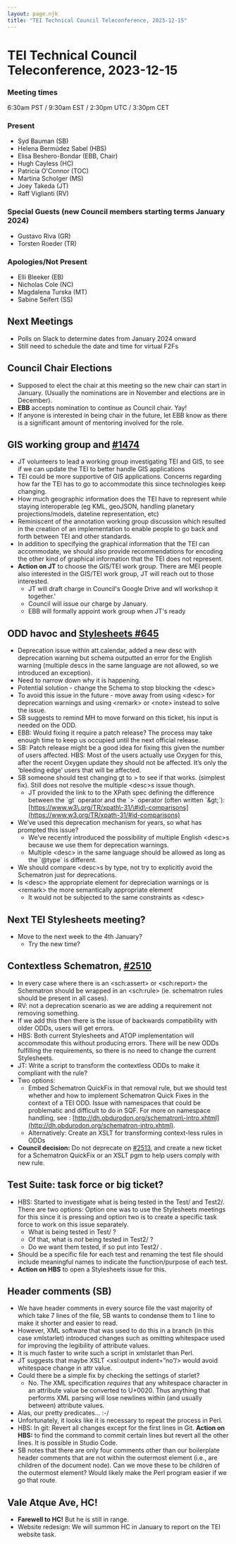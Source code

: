 ```yaml
---
layout: page.njk
title: "TEI Technical Council Teleconference, 2023-12-15"
---
```

# TEI Technical Council Teleconference, 2023-12-15
### Meeting times


6:30am PST / 9:30am EST / 2:30pm UTC / 3:30pm CET
### Present


* Syd Bauman (SB)
* Helena Bermúdez Sabel (HBS)
* Elisa Beshero\-Bondar (EBB, Chair)
* Hugh Cayless (HC)
* Patricia O'Connor (TOC)
* Martina Scholger (MS)
* Joey Takeda (JT)
* Raff Viglianti (RV)


### Special Guests (new Council members starting terms January 2024\)


* Gustavo Riva (GR)
* Torsten Roeder (TR)


### Apologies/Not Present


* Elli Bleeker (EB)
* Nicholas Cole (NC)
* Magdalena Turska (MT)
* Sabine Seifert (SS)


Next Meetings
-------------


* Polls on Slack to determine dates from January 2024 onward
* Still need to schedule the date and time for virtual F2Fs


Council Chair Elections
-----------------------


* Supposed to elect the chair at this meeting so the new chair can start in January. (Usually the nominations are in November and elections are in December).
* **EBB** accepts nomination to continue as Council chair. Yay!
* If anyone is interested in being chair in the future, let EBB know as there is a significant amount of mentoring involved for the role.


GIS working group and [\#1474](https://github.com/TEIC/TEI/issues/1474)
-----------------------------------------------------------------------


* JT volunteers to lead a working group investigating TEI and GIS, to see if we can update the TEI to better handle GIS applications
* TEI could be more supportive of GIS applications. Concerns regarding how far the TEI has to go to accommodate this since technologies keep changing.
* How much geographic information does the TEI have to represent while staying interoperable (eg KML, geoJSON, handling planetary projections/models, dateline representation, etc)
* Reminiscent of the annotation working group discussion which resulted in the creation of an implementation to enable people to go back and forth between TEI and other standards.
* In addition to specifying the graphical information that the TEI can accommodate, we should also provide recommendations for encoding the other kind of graphical information that the TEI does not represent.
* **Action on JT** to choose the GIS/TEI work group. There are MEI people also interested in the GIS/TEI work group, JT will reach out to those interested.
	+ JT will draft charge in Council's Google Drive and wll workshop it together.'
	+ Council will issue our charge by January.
	+ EBB will formally appoint work group when JT's ready


ODD havoc and [Stylesheets \#645](https://github.com/TEIC/Stylesheets/issues/645)
---------------------------------------------------------------------------------


* Deprecation issue within att.calendar, added a new desc with deprecation warning but schema outputted an error for the English warning (multiple descs in the same language are not allowed, so we introduced an exception).
* Need to narrow down why it is happening.
* Potential solution \- change the Schema to stop blocking the \<desc\>
* To avoid this issue in the future \- move away from using \<desc\> for deprecation warnings and using \<remark\> or \<note\> instead to solve the issue.
* SB suggests to remind MH to move forward on this ticket, his input is needed on the ODD.
* EBB: Would fixing it require a patch release? The process may take enough time to keep us occupied until the next official release.
* SB: Patch release might be a good idea for fixing this given the number of users affected. HBS: Most of the users actually use Oxygen for this, after the recent Oxygen update they should not be affected. It’s only the ‘bleeding edge’ users that will be affected.
* SB someone should test changing gt to \> to see if that works. (simplest fix). Still does not resolve the multiple \<desc\>s issue though.
	+ JT provided the link to to the XPath spec defining the difference between the \`gt\` operator and the \`\>\` operator (often written \`\&gt;\`): [https://www.w3\.org/TR/xpath\-31/\#id\-comparisons](https://www.w3.org/TR/xpath-31/#id-comparisons)
* We’ve used this deprecation mechanism for years, so what has prompted this issue?
	+ We’ve recently introduced the possibility of multiple English \<desc\>s because we use them for deprecation warnings.
	+ Multiple \<desc\> in the same language should be allowed as long as the \`@type\` is different.
* We should compare \<desc\>s by type, not try to explicitly avoid the Schematron just for deprecations.
* Is \<desc\> the appropriate element for depreciation warnings or is \<remark\> the more semantically appropriate element
	+ It would not be subjected to the same constraints as \<desc\>


Next TEI Stylesheets meeting?
-----------------------------


* Move to the next week to the 4th January?
	+ Try the new time?


Contextless Schematron, [\#2510](https://github.com/TEIC/TEI/issues/2510)
-------------------------------------------------------------------------


* In every case where there is an \<sch:assert\> or \<sch:report\> the Schematron should be wrapped in an \<sch:rule\> (ie. schematron rules should be present in all cases).
* RV: not a deprecation scenario as we are adding a requirement not removing something.
* If we add this then there is the issue of backwards compatibility with older ODDs, users will get errors.
* HBS: Both current Stylesheets and ATOP implementation will accommodate this without producing errors. There will be new ODDs fulfilling the requirements, so there is no need to change the current Stylesheets.
* JT: Write a script to transform the contextless ODDs to make it compliant with the rule?
* Two options:
	+ Embed Schematron QuickFix in that removal rule, but we should test whether and how to implement Schematron Quick Fixes in the context of a TEI ODD. Issue with namespaces that could be problematic and difficult to do in SQF. For more on namespace handling, see : [http://dh.obdurodon.org/schematron\-intro.xhtml](http://dh.obdurodon.org/schematron-intro.xhtml).
	+ Alternatively: Create an XSLT for transforming context\-less rules in ODDs
* **Council decision:** Do not deprecate on [\#2513](https://github.com/TEIC/TEI/pull/2513), and create a new ticket for a Schematron QuickFix or an XSLT pgm to help users comply with new rule.


Test Suite: task force or big ticket?
-------------------------------------


* HBS: Started to investigate what is being tested in the Test/ and Test2/. There are two options: Option one was to use the Stylesheets meetings for this since it is pressing and option two is to create a specific task force to work on this issue separately.
	+ What is being tested in Test/ ?
	+ Of that, what is *not* being tested in Test2/ ?
	+ Do we want them tested, if so put into Test2/ .
* Should be a specific file for each test and renaming the test file should include meaningful names to indicate the function/purpose of each test.
* **Action on HBS** to open a Stylesheets issue for this.


Header comments (SB)
--------------------


* We have header comments in every source file the vast majority of which take 7 lines of the file, SB wants to condense them to 1 line to make it shorter and easier to read.
* However, XML software that was used to do this in a branch (in this case xmlstarlet) introduced changes such as omitting whitespace used for improving the legibility of attribute values.
* It is much faster to write such a script in xmlstarlet than Perl.
* JT suggests that maybe XSLT \<xsl:output indent\=”no”/\> would avoid whitespace change in attr value.
* Could there be a simple fix by checking the settings of starlet?
	+ No. The XML specification *requires* that any whitespace character in an attribute value be converted to U\+0020\. Thus anything that performs XML parsing will lose newlines within (and usually between) attribute values.
* Alas, our pretty predicates... :\-/
* Unfortunately, it looks like it is necessary to repeat the process in Perl.
* HBS: In git: Revert all changes except for the first lines in Git. **Action on HBS:** to find the command to commit certain lines but revert all the other lines. It is possible in Studio Code.
* SB notes that there are only four comments other than our boilerplate header comments that are not within the outermost element (i.e., are children of the document node). Can we move these to be children of the outermost element? Would likely make the Perl program easier if we go that route.


Vale Atque Ave, HC!
-------------------


* **Farewell to HC!** But he is still in range.
* Website redesign: We will summon HC in January to report on the TEI website task.
